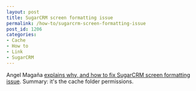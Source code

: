 ```yaml
---
layout: post
title: SugarCRM screen formatting issue
permalink: /how-to/sugarcrm-screen-formatting-issue
post_id: 1206
categories:
- Cache
- How to
- Link
- SugarCRM
---
```


Angel Magaña
[explains why, and how to fix SugarCRM screen formatting issue](http://cheleguanaco.blogspot.com.au/2011/05/sugarcrm-troubleshooting-formatting.html). Summary: it's the cache folder permissions.
